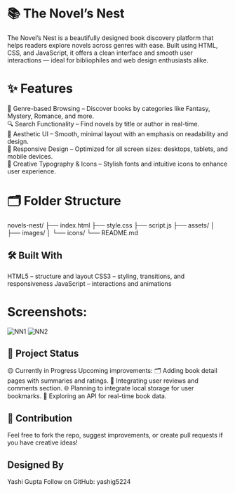 # 📚 The Novel’s Nest
The Novel’s Nest is a beautifully designed book discovery platform that helps readers explore novels across genres with ease. Built using HTML, CSS, and JavaScript, it offers a clean interface and smooth user interactions — ideal for bibliophiles and web design enthusiasts alike.

# ✨ Features
📖 Genre-based Browsing – Discover books by categories like Fantasy, Mystery, Romance, and more.<br>
🔍 Search Functionality – Find novels by title or author in real-time.<br>
🌈 Aesthetic UI – Smooth, minimal layout with an emphasis on readability and design.<br>
📱 Responsive Design – Optimized for all screen sizes: desktops, tablets, and mobile devices.<br>
🎨 Creative Typography & Icons – Stylish fonts and intuitive icons to enhance user experience.<br>

# 🗂 Folder Structure
novels-nest/
├── index.html
├── style.css
├── script.js
├── assets/
│   ├── images/
│   └── icons/
└── README.md


## 🛠️ Built With
HTML5 – structure and layout
CSS3 – styling, transitions, and responsiveness
JavaScript – interactions and animations


# Screenshots:
![NN1](https://github.com/user-attachments/assets/dfbbb6d9-8206-46b0-bec7-4561f28cba34)
![NN2](https://github.com/user-attachments/assets/16d30f38-89b4-416b-92df-2e3a6ff5c70e)

## 🚧 Project Status
🟡 Currently in Progress
Upcoming improvements:
   🗂 Adding book detail pages with summaries and ratings.
   💬 Integrating user reviews and comments section.
   🌐 Planning to integrate local storage for user bookmarks.
   🧠 Exploring an API for real-time book data.

## 💌 Contribution
Feel free to fork the repo, suggest improvements, or create pull requests if you have creative ideas!

## Designed By
Yashi Gupta
Follow on GitHub: yashig5224 
